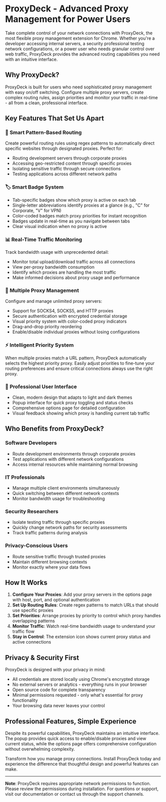 # ProxyDeck - Advanced Proxy Management for Power Users

Take complete control of your network connections with ProxyDeck, the most flexible proxy management extension for Chrome. Whether you're a developer accessing internal servers, a security professional testing network configurations, or a power user who needs granular control over web traffic, ProxyDeck provides the advanced routing capabilities you need with an intuitive interface.

## Why ProxyDeck?

 ProxyDeck is built for users who need sophisticated proxy management with easy on/off switching. Configure multiple proxy servers, create complex routing rules, assign priorities and monitor your traffic in real-time - all from a clean, professional interface.

## Key Features That Set Us Apart

### 🎯 **Smart Pattern-Based Routing**
Create powerful routing rules using regex patterns to automatically direct specific websites through designated proxies. Perfect for:
- Routing development servers through corporate proxies
- Accessing geo-restricted content through specific proxies
- Isolating sensitive traffic through secure connections
- Testing applications across different network paths

### 🏷️ **Smart Badge System**
- Tab-specific badges show which proxy is active on each tab
- Single-letter abbreviations identify proxies at a glance (e.g., "C" for Corporate, "V" for VPN)
- Color-coded badges match proxy priorities for instant recognition
- Badges update in real-time as you navigate between tabs
- Clear visual indication when no proxy is active

### 📊 **Real-Time Traffic Monitoring**
Track bandwidth usage with unprecedented detail:
- Monitor total upload/download traffic across all connections
- View per-proxy bandwidth consumption
- Identify which proxies are handling the most traffic
- Make informed decisions about proxy usage and performance

### 🔧 **Multiple Proxy Management**
Configure and manage unlimited proxy servers:
- Support for SOCKS4, SOCKS5, and HTTP proxies
- Secure authentication with encrypted credential storage
- Visual priority system with color-coded proxy indicators
- Drag-and-drop priority reordering
- Enable/disable individual proxies without losing configurations

### ⚡ **Intelligent Priority System**
When multiple proxies match a URL pattern, ProxyDeck automatically selects the highest priority proxy. Easily adjust priorities to fine-tune your routing preferences and ensure critical connections always use the right proxy.

### 🎨 **Professional User Interface**
- Clean, modern design that adapts to light and dark themes
- Popup interface for quick proxy toggling and status checks
- Comprehensive options page for detailed configuration
- Visual feedback showing which proxy is handling current tab traffic

## Who Benefits from ProxyDeck?

### Software Developers
- Route development environments through corporate proxies
- Test applications with different network configurations
- Access internal resources while maintaining normal browsing

### IT Professionals
- Manage multiple client environments simultaneously
- Quick switching between different network contexts
- Monitor bandwidth usage for troubleshooting

### Security Researchers
- Isolate testing traffic through specific proxies
- Quickly change network paths for security assessments
- Track traffic patterns during analysis

### Privacy-Conscious Users
- Route sensitive traffic through trusted proxies
- Maintain different browsing contexts
- Monitor exactly where your data flows

## How It Works

1. **Configure Your Proxies**: Add your proxy servers in the options page with host, port, and optional authentication
2. **Set Up Routing Rules**: Create regex patterns to match URLs that should use specific proxies
3. **Set Priorities**: Arrange proxies by priority to control which proxy handles overlapping patterns
4. **Monitor Traffic**: Watch real-time bandwidth usage to understand your traffic flow
5. **Stay in Control**: The extension icon shows current proxy status and active connections

## Privacy & Security First

ProxyDeck is designed with your privacy in mind:
- All credentials are stored locally using Chrome's encrypted storage
- No external servers or analytics - everything runs in your browser
- Open source code for complete transparency
- Minimal permissions requested - only what's essential for proxy functionality
- Your browsing data never leaves your control

## Professional Features, Simple Experience

Despite its powerful capabilities, ProxyDeck maintains an intuitive interface. The popup provides quick access to enable/disable proxies and view current status, while the options page offers comprehensive configuration without overwhelming complexity.

Transform how you manage proxy connections. Install ProxyDeck today and experience the difference that thoughtful design and powerful features can make.

---

**Note**: ProxyDeck requires appropriate network permissions to function. Please review the permissions during installation. For questions or support, visit our documentation or contact us through the support channels.
